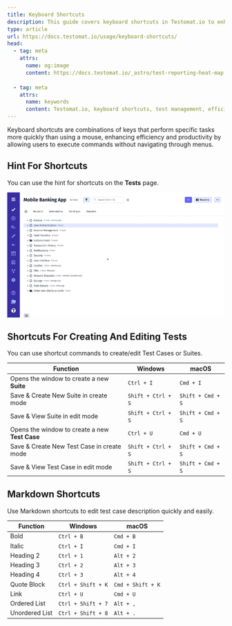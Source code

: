 ```yaml
---
title: Keyboard Shortcuts
description: This guide covers keyboard shortcuts in Testomat.io to enhance efficiency when creating and editing tests. It includes shortcuts for opening windows, saving, creating test cases or suites, and using markdown for formatting. Both Windows and macOS keyboard combinations are provided to streamline the workflow.
type: article
url: https://docs.testomat.io/usage/keyboard-shortcuts/
head:
  - tag: meta
    attrs:
      name: og:image
      content: https://docs.testomat.io/_astro/test-reporting-heat-map.CoE-TwPN_Z20qVi.webp
      
  - tag: meta
    attrs:
      name: keywords
      content: Testomat.io, keyboard shortcuts, test management, efficiency, test creation, markdown, Windows, macOS, test cases, test suites, productivity tools
---
```


Keyboard shortcuts are combinations of keys that perform specific tasks more quickly than using a mouse, enhancing efficiency and productivity by allowing users to execute commands without navigating through menus.

## Hint For Shortcuts

You can use the hint for shortcuts on the **Tests** page.

![Testomat.io - Hint For Shortcuts](./images/New_bKBlpFmw_2024-08-14.gif)

## Shortcuts For Creating And Editing Tests

You can use shortcut commands to create/edit Test Cases or Suites.

| Function                                       | Windows            | macOS             |
|------------------------------------------------|--------------------|-------------------|
| Opens the window to create a new **Suite**     | `Ctrl + I`         | `Cmd + I`         |
| Save & Create New Suite in create mode         | `Shift + Ctrl + S` | `Shift + Cmd + S` |
| Save & View Suite in edit mode                 | `Shift + Ctrl + S` | `Shift + Cmd + S` |
| Opens the window to create a new **Test Case** | `Ctrl + U`         | `Cmd + U`         |
| Save & Create New Test Case in create mode     | `Shift + Ctrl + S` | `Shift + Cmd + S` |
| Save & View Test Case in edit mode             | `Shift + Ctrl + S` | `Shift + Cmd + S` |

## Markdown Shortcuts

Use Markdown shortcuts to edit test case description quickly and easily.

| Function       | Windows            | macOS             |
|----------------|--------------------|-------------------|
| Bold           | `Ctrl + B`         | `Cmd + B`         |
| Italic         | `Ctrl + I`         | `Cmd + I`         |
| Heading 2      | `Ctrl + 1`         | `Alt + 2`         |
| Heading 3      | `Ctrl + 2`         | `Alt + 3`         |
| Heading 4      | `Ctrl + 3`         | `Alt + 4`         |
| Quote Block    | `Ctrl + Shift + K` | `Cmd + Shift + K` |
| Link           | `Ctrl + U`         | `Cmd + U`         |
| Ordered List   | `Ctrl + Shift + 7` | `Alt + ,`         |
| Unordered List | `Ctrl + Shift + 8` | `Alt + .`         |